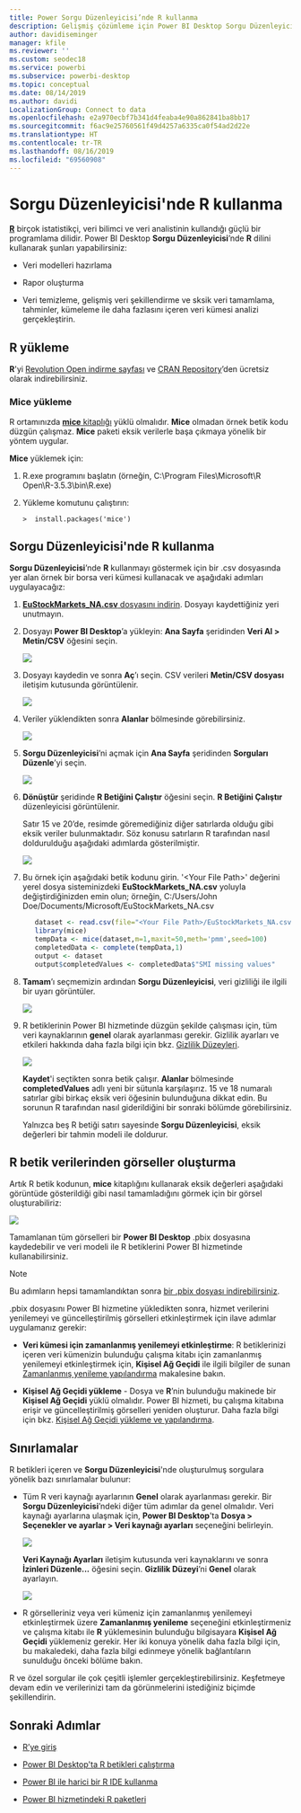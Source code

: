 ```yaml
---
title: Power Sorgu Düzenleyicisi’nde R kullanma
description: Gelişmiş çözümleme için Power BI Desktop Sorgu Düzenleyicisi'nde R programlama dilini kullanma
author: davidiseminger
manager: kfile
ms.reviewer: ''
ms.custom: seodec18
ms.service: powerbi
ms.subservice: powerbi-desktop
ms.topic: conceptual
ms.date: 08/14/2019
ms.author: davidi
LocalizationGroup: Connect to data
ms.openlocfilehash: e2a970ecbf7b341d4feaba4e90a862841ba8bb17
ms.sourcegitcommit: f6ac9e25760561f49d4257a6335ca0f54ad2d22e
ms.translationtype: HT
ms.contentlocale: tr-TR
ms.lasthandoff: 08/16/2019
ms.locfileid: "69560908"
---
```

# <a name="use-r-in-query-editor"></a>Sorgu Düzenleyicisi'nde R kullanma

[**R**](https://mran.microsoft.com/documents/what-is-r) birçok istatistikçi, veri bilimci ve veri analistinin kullandığı güçlü bir programlama dilidir. Power BI Desktop **Sorgu Düzenleyicisi**’nde **R** dilini kullanarak şunları yapabilirsiniz:

* Veri modelleri hazırlama

* Rapor oluşturma

* Veri temizleme, gelişmiş veri şekillendirme ve sksik veri tamamlama, tahminler, kümeleme ile daha fazlasını içeren veri kümesi analizi gerçekleştirin.  

## <a name="install-r"></a>R yükleme

**R**'yi [Revolution Open indirme sayfası](https://mran.revolutionanalytics.com/download/) ve [CRAN Repository](https://cran.r-project.org/bin/windows/base/)’den ücretsiz olarak indirebilirsiniz.

### <a name="install-mice"></a>Mice yükleme

R ortamınızda [**mice** kitaplığı](https://www.rdocumentation.org/packages/mice/versions/3.5.0/topics/mice) yüklü olmalıdır. **Mice** olmadan örnek betik kodu düzgün çalışmaz. **Mice** paketi eksik verilerle başa çıkmaya yönelik bir yöntem uygular.

**Mice** yüklemek için:

1. R.exe programını başlatın (örneğin, C:\Program Files\Microsoft\R Open\R-3.5.3\bin\R.exe)  

2. Yükleme komutunu çalıştırın:

   ``` 
   >  install.packages('mice') 
   ```

## <a name="use-r-in-query-editor"></a>Sorgu Düzenleyicisi'nde R kullanma

**Sorgu Düzenleyicisi**’nde **R** kullanmayı göstermek için bir .csv dosyasında yer alan örnek bir borsa veri kümesi kullanacak ve aşağıdaki adımları uygulayacağız:

1. [**EuStockMarkets_NA.csv** dosyasını indirin](http://download.microsoft.com/download/F/8/A/F8AA9DC9-8545-4AAE-9305-27AD1D01DC03/EuStockMarkets_NA.csv). Dosyayı kaydettiğiniz yeri unutmayın.

1. Dosyayı **Power BI Desktop**’a yükleyin: **Ana Sayfa** şeridinden **Veri Al > Metin/CSV** öğesini seçin.

   ![](media/desktop-r-in-query-editor/r-in-query-editor_1.png)

1. Dosyayı kaydedin ve sonra **Aç**’ı seçin. CSV verileri **Metin/CSV dosyası** iletişim kutusunda görüntülenir.

   ![](media/desktop-r-in-query-editor/r-in-query-editor_2.png)

1. Veriler yüklendikten sonra **Alanlar** bölmesinde görebilirsiniz.

   ![](media/desktop-r-in-query-editor/r-in-query-editor_3.png)

1. **Sorgu Düzenleyicisi**’ni açmak için **Ana Sayfa** şeridinden **Sorguları Düzenle**’yi seçin.

   ![](media/desktop-r-in-query-editor/r-in-query-editor_4.png)

1. **Dönüştür** şeridinde **R Betiğini Çalıştır** öğesini seçin. **R Betiğini Çalıştır** düzenleyicisi görüntülenir.  

   Satır 15 ve 20’de, resimde göremediğiniz diğer satırlarda olduğu gibi eksik veriler bulunmaktadır. Söz konusu satırların R tarafından nasıl doldurulduğu aşağıdaki adımlarda gösterilmiştir.

   ![](media/desktop-r-in-query-editor/r-in-query-editor_5d.png)

1. Bu örnek için aşağıdaki betik kodunu girin. '&lt;Your File Path&gt;' değerini yerel dosya sisteminizdeki **EuStockMarkets_NA.csv** yoluyla değiştirdiğinizden emin olun; örneğin, C:/Users/John Doe/Documents/Microsoft/EuStockMarkets_NA.csv

    ```r
       dataset <- read.csv(file="<Your File Path>/EuStockMarkets_NA.csv", header=TRUE, sep=",")
       library(mice)
       tempData <- mice(dataset,m=1,maxit=50,meth='pmm',seed=100)
       completedData <- complete(tempData,1)
       output <- dataset
       output$completedValues <- completedData$"SMI missing values"
    ```

7. **Tamam**’ı seçmemizin ardından **Sorgu Düzenleyicisi**, veri gizliliği ile ilgili bir uyarı görüntüler.

   ![](media/desktop-r-in-query-editor/r-in-query-editor_6.png)
8. R betiklerinin Power BI hizmetinde düzgün şekilde çalışması için, tüm veri kaynaklarının **genel** olarak ayarlanması gerekir. Gizlilik ayarları ve etkileri hakkında daha fazla bilgi için bkz. [Gizlilik Düzeyleri](desktop-privacy-levels.md).

   ![](media/desktop-r-in-query-editor/r-in-query-editor_7.png)

   **Kaydet**'i seçtikten sonra betik çalışır. **Alanlar** bölmesinde **completedValues** adlı yeni bir sütunla karşılaşırız. 15 ve 18 numaralı satırlar gibi birkaç eksik veri öğesinin bulunduğuna dikkat edin. Bu sorunun R tarafından nasıl giderildiğini bir sonraki bölümde görebilirsiniz.

   Yalnızca beş R betiği satırı sayesinde **Sorgu Düzenleyicisi**, eksik değerleri bir tahmin modeli ile doldurur.

## <a name="create-visuals-from-r-script-data"></a>R betik verilerinden görseller oluşturma

Artık R betik kodunun, **mice** kitaplığını kullanarak eksik değerleri aşağıdaki görüntüde gösterildiği gibi nasıl tamamladığını görmek için bir görsel oluşturabiliriz:

![](media/desktop-r-in-query-editor/r-in-query-editor_8a.png)

Tamamlanan tüm görselleri bir **Power BI Desktop** .pbix dosyasına kaydedebilir ve veri modeli ile R betiklerini Power BI hizmetinde kullanabilirsiniz.

> [!NOTE]
> Bu adımların hepsi tamamlandıktan sonra [bir .pbix dosyası indirebilirsiniz](http://download.microsoft.com/download/F/8/A/F8AA9DC9-8545-4AAE-9305-27AD1D01DC03/Complete%20Values%20with%20R%20in%20PQ.pbix).

.pbix dosyasını Power BI hizmetine yükledikten sonra, hizmet verilerini yenilemeyi ve güncelleştirilmiş görselleri etkinleştirmek için ilave adımlar uygulamanız gerekir:  

* **Veri kümesi için zamanlanmış yenilemeyi etkinleştirme**: R betiklerinizi içeren veri kümenizin bulunduğu çalışma kitabı için zamanlanmış yenilemeyi etkinleştirmek için, **Kişisel Ağ Geçidi** ile ilgili bilgiler de sunan [Zamanlanmış yenileme yapılandırma](refresh-scheduled-refresh.md) makalesine bakın.

* **Kişisel Ağ Geçidi yükleme** - Dosya ve **R**’nin bulunduğu makinede bir **Kişisel Ağ Geçidi** yüklü olmalıdır. Power BI hizmeti, bu çalışma kitabına erişir ve güncelleştirilmiş görselleri yeniden oluşturur. Daha fazla bilgi için bkz. [Kişisel Ağ Geçidi yükleme ve yapılandırma](service-gateway-personal-mode.md).

## <a name="limitations"></a>Sınırlamalar

R betikleri içeren ve **Sorgu Düzenleyicisi**'nde oluşturulmuş sorgulara yönelik bazı sınırlamalar bulunur:

* Tüm R veri kaynağı ayarlarının **Genel** olarak ayarlanması gerekir. Bir **Sorgu Düzenleyicisi**’ndeki diğer tüm adımlar da genel olmalıdır. Veri kaynağı ayarlarına ulaşmak için, **Power BI Desktop**'ta **Dosya > Seçenekler ve ayarlar > Veri kaynağı ayarları** seçeneğini belirleyin.

  ![](media/desktop-r-in-query-editor/r-in-query-editor_9.png)

  **Veri Kaynağı Ayarları** iletişim kutusunda veri kaynaklarını ve sonra **İzinleri Düzenle...** öğesini seçin.  **Gizlilik Düzeyi**’ni **Genel** olarak ayarlayın.

  ![](media/desktop-r-in-query-editor/r-in-query-editor_10.png)    
* R görselleriniz veya veri kümeniz için zamanlanmış yenilemeyi etkinleştirmek üzere **Zamanlanmış yenileme** seçeneğini etkinleştirmeniz ve çalışma kitabı ile **R** yüklemesinin bulunduğu bilgisayara **Kişisel Ağ Geçidi** yüklemeniz gerekir. Her iki konuya yönelik daha fazla bilgi için, bu makaledeki, daha fazla bilgi edinmeye yönelik bağlantıların sunulduğu önceki bölüme bakın.

R ve özel sorgular ile çok çeşitli işlemler gerçekleştirebilirsiniz. Keşfetmeye devam edin ve verilerinizi tam da görünmelerini istediğiniz biçimde şekillendirin.

## <a name="next-steps"></a>Sonraki Adımlar

* [R’ye giriş](https://mran.microsoft.com/documents/what-is-r) 

* [Power BI Desktop'ta R betikleri çalıştırma](desktop-r-scripts.md) 

* [Power BI ile harici bir R IDE kullanma](desktop-r-ide.md) 

* [Power BI hizmetindeki R paketleri](service-r-packages-support.md)
